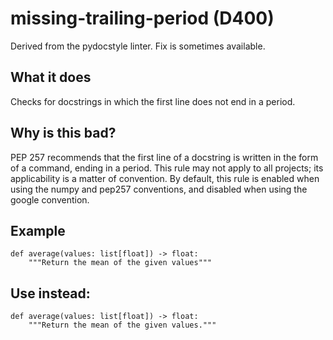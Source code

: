 # missing-trailing-period (D400)
Derived from the pydocstyle linter.
Fix is sometimes available.
## What it does
Checks for docstrings in which the first line does not end in a period.
## Why is this bad?
PEP 257 recommends that the first line of a docstring is written in the
form of a command, ending in a period.
This rule may not apply to all projects; its applicability is a matter of
convention. By default, this rule is enabled when using the numpy and
pep257 conventions, and disabled when using the google convention.
## Example
```
def average(values: list[float]) -> float:
    """Return the mean of the given values"""
```
## Use instead:
```
def average(values: list[float]) -> float:
    """Return the mean of the given values."""
```